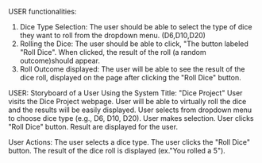 USER functionalities:

1. Dice Type Selection: The user should be able to select the type of dice they want to roll from the dropdown menu. (D6,D10,D20)
2. Rolling the Dice: The user should be able to click, "The button labeled "Roll Dice". When clicked, the result of the roll (a random outcome)should appear.
3. Roll Outcome displayed: The user will be able to see the result of the dice roll, displayed on the page after clicking the "Roll Dice" button.

USER: Storyboard of a User Using the System
Title: "Dice Project"
User visits the Dice Project webpage.
User will be able to virtually roll the dice and the results will be easily displayed.
User selects from dropdown menu to choose dice type (e.g., D6, D10, D20).
User makes selection.
User clicks "Roll Dice" button.
Result are displayed for the user.

User Actions:
The user selects a dice type.
The user clicks the "Roll Dice" button.
The result of the dice roll is displayed (ex."You rolled a 5").
